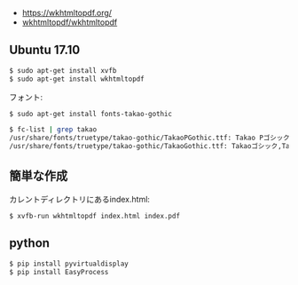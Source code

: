 - https://wkhtmltopdf.org/
- [wkhtmltopdf/wkhtmltopdf](https://github.com/wkhtmltopdf/wkhtmltopdf)

## Ubuntu 17.10

~~~bash
$ sudo apt-get install xvfb
$ sudo apt-get install wkhtmltopdf
~~~

フォント:

~~~bash
$ sudo apt-get install fonts-takao-gothic
~~~

~~~bash
$ fc-list | grep takao
/usr/share/fonts/truetype/takao-gothic/TakaoPGothic.ttf: Takao Pゴシック,TakaoPGothic:style=Regular
/usr/share/fonts/truetype/takao-gothic/TakaoGothic.ttf: Takaoゴシック,TakaoGothic:style=Regular
~~~

## 簡単な作成

カレントディレクトリにあるindex.html:

~~~
$ xvfb-run wkhtmltopdf index.html index.pdf
~~~

## python

~~~bash
$ pip install pyvirtualdisplay    
$ pip install EasyProcess
~~~
